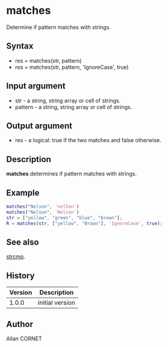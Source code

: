 # matches

Determine if pattern matches with strings.

## Syntax

- res = matches(str, pattern)
- res = matches(str, pattern, 'IgnoreCase', true)

## Input argument

- str - a string, string array or cell of strings.
- pattern - a string, string array or cell of strings.

## Output argument

- res - a logical: true if the two matches and false otherwise.

## Description

<b>matches</b> determines if pattern matches with strings.

## Example

```matlab
matches("Nelson", 'nelSon')
matches("Nelson", 'Nelson')
str = ["yellow", "green", "blue", "brown"];
R = matches(str, ["yellow", "Brown"], 'IgnoreCase', true);
```

## See also

[strcmp](strcmp.md).

## History

| Version | Description     |
| ------- | --------------- |
| 1.0.0   | initial version |

## Author

Allan CORNET
